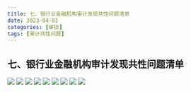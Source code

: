 ```yaml
---
title: 七、银行业金融机构审计发现共性问题清单
date: 2023-04-01
categories: [审技]
tags: [审计共性问题]
---
```

## 七、银行业金融机构审计发现共性问题清单

![](https://img.richfan.site/audit/审计发现共性问题清单/七、银行业金融机构审计发现共性问题清单/银行业金融机构审计发现共性问题清单_页面_069.webp)
![](https://img.richfan.site/audit/审计发现共性问题清单/七、银行业金融机构审计发现共性问题清单/银行业金融机构审计发现共性问题清单_页面_070.webp)
![](https://img.richfan.site/audit/审计发现共性问题清单/七、银行业金融机构审计发现共性问题清单/银行业金融机构审计发现共性问题清单_页面_071.webp)
![](https://img.richfan.site/audit/审计发现共性问题清单/七、银行业金融机构审计发现共性问题清单/银行业金融机构审计发现共性问题清单_页面_072.webp)
![](https://img.richfan.site/audit/审计发现共性问题清单/七、银行业金融机构审计发现共性问题清单/银行业金融机构审计发现共性问题清单_页面_073.webp)
![](https://img.richfan.site/audit/审计发现共性问题清单/七、银行业金融机构审计发现共性问题清单/银行业金融机构审计发现共性问题清单_页面_074.webp)
![](https://img.richfan.site/audit/审计发现共性问题清单/七、银行业金融机构审计发现共性问题清单/银行业金融机构审计发现共性问题清单_页面_075.webp)
![](https://img.richfan.site/audit/审计发现共性问题清单/七、银行业金融机构审计发现共性问题清单/银行业金融机构审计发现共性问题清单_页面_076.webp)
![](https://img.richfan.site/audit/审计发现共性问题清单/七、银行业金融机构审计发现共性问题清单/银行业金融机构审计发现共性问题清单_页面_077.webp)
